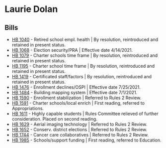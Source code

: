# Laurie Dolan
## Bills
* [HB 1040](/bill/2021-22/hb/1040/) - Retired school empl. health | By resolution, reintroduced and retained in present status.
* [HB 1068](/bill/2021-22/hb/1068/) - Election security/PRA | Effective date 4/14/2021.
* [HB 1079](/bill/2021-22/hb/1079/) - Charter schools time frame | By resolution, reintroduced and retained in present status.
* [HB 1195](/bill/2021-22/hb/1195/) - Charter school time frame | By resolution, reintroduced and retained in present status.
* [HB 1419](/bill/2021-22/hb/1419/) - Certificated staff/factors | By resolution, reintroduced and retained in present status.
* [HB 1476](/bill/2021-22/hb/1476/) - Enrollment declines/OSPI | Effective date 7/25/2021.
* [HB 1484](/bill/2021-22/hb/1484/) - Building mapping system | Effective date 7/1/2021.
* [HB 1590](/bill/2021-22/hb/1590/) - Enrollment stabilization | Referred to Rules 2 Review.
* [HB 1591](/bill/2021-22/hb/1591/) - Charter schools/local enrich | First reading, referred to Appropriations.
* [HB 1611](/bill/2021-22/hb/1611/) - Highly capable students | Rules Committee relieved of further consideration.  Placed on second reading.
* [HB 1629](/bill/2021-22/hb/1629/) - Aerial imaging technology | Referred to Rules 2 Review.
* [HB 1652](/bill/2021-22/hb/1652/) - Conserv. district elections | Referred to Rules 2 Review.
* [HB 1744](/bill/2021-22/hb/1744/) - Cancer care collaboratives | Referred to Rules 2 Review.
* [HB 1985](/bill/2021-22/hb/1985/) - Schools/support funding | First reading, referred to Education.
